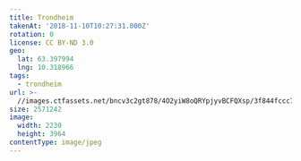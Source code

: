 ```yaml
---
title: Trondheim
takenAt: '2018-11-10T10:27:31.000Z'
rotation: 0
license: CC BY-ND 3.0
geo:
  lat: 63.397994
  lng: 10.318966
tags:
  - trondheim
url: >-
  //images.ctfassets.net/bncv3c2gt878/4O2yiW8oQRYpjyvBCFQXsp/3f844fccc7edc61ae91bbc09634e0b87/trondheim_44898435415_o
size: 2571242
image:
  width: 2230
  height: 3964
contentType: image/jpeg
---
```


